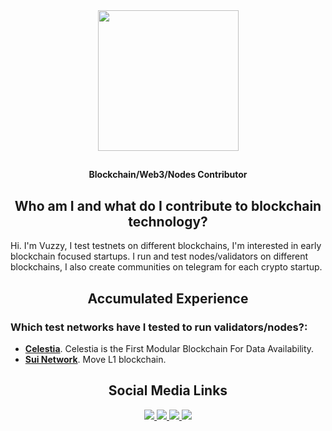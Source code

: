 <div id="header" align="center">
  <img src="https://github.com/VuzzyM/VuzzyM/assets/66425682/6ede5269-b94a-4f9e-a850-0e9001b7a770" width="225"/>
</div>

  <h2 align="center"></h2>

<h4 align="center">
Blockchain/Web3/Nodes Contributor
</h4>

<h2 align="center">Who am I and what do I contribute to blockchain technology?</h2>

Hi. I'm Vuzzy, I test testnets on different blockchains, I'm interested in early blockchain focused startups. I run and test nodes/validators on different blockchains, I also create communities on telegram for each crypto startup.

<h2 align="center">Accumulated Experience</h2>

<h3 align="left">Which test networks have I tested to run validators/nodes?:</h3>
  <ul>
    <li> <a href="https://celestia.org/" target="_blank"><strong>Celestia</strong></a>. Celestia is the First Modular Blockchain For Data Availability.</li>
    <li> <a href="https://sui.io/" target="_blank"><strong>Sui Network</strong></a>. Move L1 blockchain.</li>
  </ul>

<h2 name="intro" align="center">Social Media Links</h2>
  <div id="badges" align="center">
    <a href="https://github.com/VuzzyM">
        <img src="https://img.shields.io/badge/GitHub-100000?style=for-the-badge&logo=github&logoColor=white"/>
      </a>
      <a href="https://twitter.com/vuzzy_sky">
        <img src="https://img.shields.io/badge/X-000000?style=for-the-badge&logo=x&logoColor=white"/>
      </a>
        <a href="https://medium.com/@vuzzym">
        <img src="https://img.shields.io/badge/Medium-12100E?style=for-the-badge&logo=medium&logoColor=white"/>
      </a>
       <a href="https://linktr.ee/vuzzy">
        <img src="https://img.shields.io/badge/LinkTree-black?style=for-the-badge&logo=Mirror&logoColor=grey"/>
      </a>
  </div>
  <h2 align="center"></h2>
